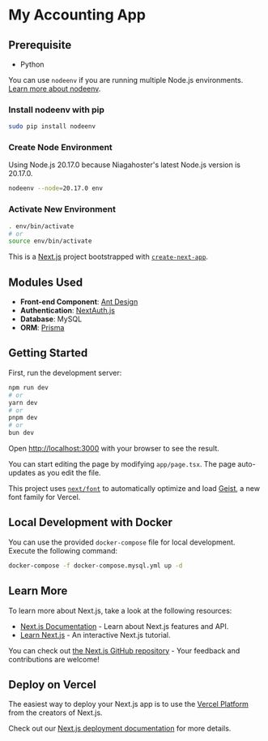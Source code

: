 # My Accounting App

## Prerequisite

- Python

You can use `nodeenv` if you are running multiple Node.js environments. [Learn more about nodeenv](https://pypi.org/project/nodeenv/).

### Install nodeenv with pip

```bash
sudo pip install nodeenv
```

### Create Node Environment

Using Node.js 20.17.0 because Niagahoster's latest Node.js version is 20.17.0.

```bash
nodeenv --node=20.17.0 env
```

### Activate New Environment

```bash
. env/bin/activate
# or
source env/bin/activate
```

This is a [Next.js](https://nextjs.org) project bootstrapped with [`create-next-app`](https://nextjs.org/docs/app/api-reference/cli/create-next-app).

## Modules Used

- **Front-end Component**: [Ant Design](https://ant.design)
- **Authentication**: [NextAuth.js](https://next-auth.js.org)
- **Database**: MySQL
- **ORM**: [Prisma](https://www.prisma.io)

## Getting Started

First, run the development server:

```bash
npm run dev
# or
yarn dev
# or
pnpm dev
# or
bun dev
```

Open [http://localhost:3000](http://localhost:3000) with your browser to see the result.

You can start editing the page by modifying `app/page.tsx`. The page auto-updates as you edit the file.

This project uses [`next/font`](https://nextjs.org/docs/app/building-your-application/optimizing/fonts) to automatically optimize and load [Geist](https://vercel.com/font), a new font family for Vercel.

## Local Development with Docker

You can use the provided `docker-compose` file for local development. Execute the following command:

```bash
docker-compose -f docker-compose.mysql.yml up -d
```

## Learn More

To learn more about Next.js, take a look at the following resources:

- [Next.js Documentation](https://nextjs.org/docs) - Learn about Next.js features and API.
- [Learn Next.js](https://nextjs.org/learn) - An interactive Next.js tutorial.

You can check out [the Next.js GitHub repository](https://github.com/vercel/next.js) - Your feedback and contributions are welcome!

## Deploy on Vercel

The easiest way to deploy your Next.js app is to use the [Vercel Platform](https://vercel.com/new?utm_medium=default-template&filter=next.js&utm_source=create-next-app&utm_campaign=create-next-app-readme) from the creators of Next.js.

Check out our [Next.js deployment documentation](https://nextjs.org/docs/app/building-your-application/deploying) for more details.
